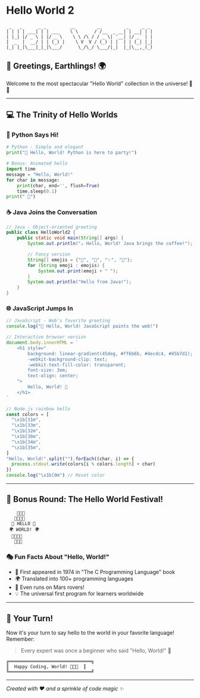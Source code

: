 # Hello World 2

```
 _   _      _ _         __        __         _     _ _
| | | | ___| | | ___    \ \      / /__  _ __| | __| | |
| |_| |/ _ \ | |/ _ \    \ \ /\ / / _ \| '__| |/ _` | |
|  _  |  __/ | | (_) |    \ V  V / (_) | |  | | (_| |_|
|_| |_|\___|_|_|\___/      \_/\_/ \___/|_|  |_|\__,_(_)
```

## 🌟 Greetings, Earthlings! 🌍

Welcome to the most spectacular "Hello World" collection in the universe! 🚀✨

---

## 💻 The Trinity of Hello Worlds

### 🐍 Python Says Hi!

```python
# Python - Simple and elegant
print("🎉 Hello, World! Python is here to party!")

# Bonus: Animated hello
import time
message = "Hello, World!"
for char in message:
    print(char, end='', flush=True)
    time.sleep(0.1)
print(" 🐍")
```

### ☕ Java Joins the Conversation

```java
// Java - Object-oriented greeting
public class HelloWorld2 {
    public static void main(String[] args) {
        System.out.println("☕ Hello, World! Java brings the coffee!");

        // Fancy version
        String[] emojis = {"🌟", "💫", "✨", "🎊"};
        for (String emoji : emojis) {
            System.out.print(emoji + " ");
        }
        System.out.println("Hello from Java!");
    }
}
```

### 🌐 JavaScript Jumps In

```javascript
// JavaScript - Web's favorite greeting
console.log("🎨 Hello, World! JavaScript paints the web!")

// Interactive browser version
document.body.innerHTML = `
    <h1 style="
        background: linear-gradient(45deg, #ff6b6b, #4ecdc4, #45b7d1);
        -webkit-background-clip: text;
        -webkit-text-fill-color: transparent;
        font-size: 3em;
        text-align: center;
    ">
        Hello, World! 🌈
    </h1>
`

// Node.js rainbow hello
const colors = [
  "\x1b[31m",
  "\x1b[33m",
  "\x1b[32m",
  "\x1b[36m",
  "\x1b[34m",
  "\x1b[35m",
]
"Hello, World!".split("").forEach((char, i) => {
  process.stdout.write(colors[i % colors.length] + char)
})
console.log("\x1b[0m") // Reset color
```

---

## 🎪 Bonus Round: The Hello World Festival!

```
    🎈🎈🎈
   🎊🎊🎊🎊
  🌟 HELLO 🌟
 🌍 WORLD! 🌍
  🎉🎉🎉🎉
   🎈🎈🎈
```

### 🎭 Fun Facts About "Hello, World!"

- 📅 First appeared in 1974 in "The C Programming Language" book
- 🌍 Translated into 100+ programming languages
- 🚀 Even runs on Mars rovers!
- 💡 The universal first program for learners worldwide

---

## 🌈 Your Turn!

Now it's your turn to say hello to the world in your favorite language! Remember:

> Every expert was once a beginner who said "Hello, World!" 💪

```
╔═══════════════════════════════╗
║  Happy Coding, World! 🎯🔥🚀  ║
╚═══════════════════════════════╝
```

---

_Created with ❤️ and a sprinkle of code magic ✨_
